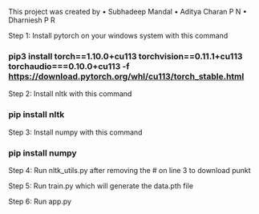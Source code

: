 This project was created by 
• Subhadeep Mandal
• Aditya Charan P N
• Dharniesh P R

Step 1:
Install pytorch on your windows system with this command
### pip3 install torch==1.10.0+cu113 torchvision==0.11.1+cu113 torchaudio===0.10.0+cu113 -f https://download.pytorch.org/whl/cu113/torch_stable.html

Step 2:
Install nltk  with this command
### pip install nltk

Step 3:
Install numpy with this command
### pip install numpy

Step 4:
Run nltk_utils.py after removing the # on line 3 to download punkt

Step 5:
Run train.py which will generate the data.pth file

Step 6:
Run app.py
